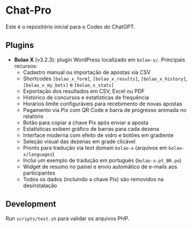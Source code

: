 # Chat-Pro

Este é o repositório inicial para o Codex do ChatGPT.

## Plugins

 - **Bolao X** (v3.2.3): plugin WordPress localizado em `bolao-x/`.
   Principais recursos:
   - Cadastro manual ou importação de apostas via CSV
   - Shortcodes `[bolao_x_form]`, `[bolao_x_results]`, `[bolao_x_history]`, `[bolao_x_my_bets]` e `[bolao_x_stats]`
   - Exportação dos resultados em CSV, Excel ou PDF
   - Histórico de concursos e estatísticas de frequência
   - Horários limite configuráveis para recebimento de novas apostas
   - Pagamento via Pix com QR Code e barra de progresso animada no relatório
   - Botão para copiar a chave Pix após enviar a aposta
   - Estatísticas exibem gráfico de barras para cada dezena
   - Interface moderna com efeito de vidro e botões em gradiente
   - Seleção visual das dezenas em grade clicável
   - Pronto para tradução via text domain `bolao-x` (arquivos em `bolao-x/languages`)
   - Inclui um exemplo de tradução em português (`bolao-x-pt_BR.po`)
   - Widget de resumo no painel e envio automático de e-mails aos participantes
   - Todos os dados (incluindo a chave Pix) são removidos na desinstalação

## Development
Run `scripts/test.sh` para validar os arquivos PHP.
